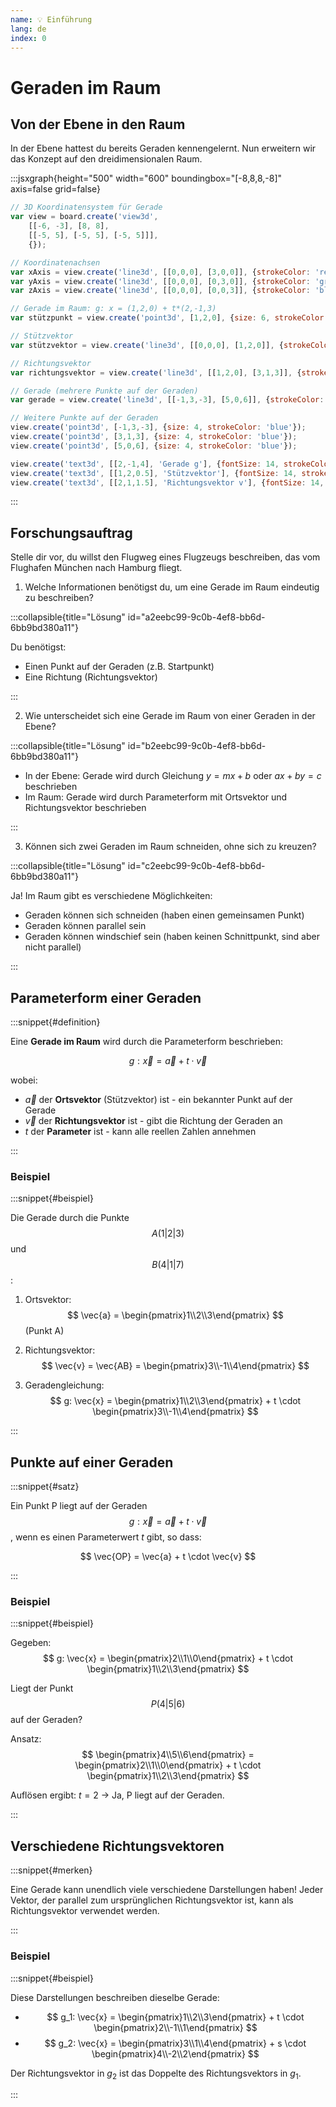 ```yaml
---
name: 💡 Einführung
lang: de
index: 0
---
```


# Geraden im Raum

## Von der Ebene in den Raum

In der Ebene hattest du bereits Geraden kennengelernt. Nun erweitern wir das Konzept auf den dreidimensionalen Raum.

:::jsxgraph{height="500" width="600" boundingbox="[-8,8,8,-8]" axis=false grid=false}

```js
// 3D Koordinatensystem für Gerade
var view = board.create('view3d',
    [[-6, -3], [8, 8],
    [[-5, 5], [-5, 5], [-5, 5]]],
    {});

// Koordinatenachsen
var xAxis = view.create('line3d', [[0,0,0], [3,0,0]], {strokeColor: 'red', strokeWidth: 2});
var yAxis = view.create('line3d', [[0,0,0], [0,3,0]], {strokeColor: 'green', strokeWidth: 2});
var zAxis = view.create('line3d', [[0,0,0], [0,0,3]], {strokeColor: 'blue', strokeWidth: 2});

// Gerade im Raum: g: x = (1,2,0) + t*(2,-1,3)
var stützpunkt = view.create('point3d', [1,2,0], {size: 6, strokeColor: 'red'});

// Stützvektor
var stützvektor = view.create('line3d', [[0,0,0], [1,2,0]], {strokeColor: 'red', strokeWidth: 3, lastArrow: true});

// Richtungsvektor
var richtungsvektor = view.create('line3d', [[1,2,0], [3,1,3]], {strokeColor: 'green', strokeWidth: 3, lastArrow: true});

// Gerade (mehrere Punkte auf der Geraden)
var gerade = view.create('line3d', [[-1,3,-3], [5,0,6]], {strokeColor: 'blue', strokeWidth: 2});

// Weitere Punkte auf der Geraden
view.create('point3d', [-1,3,-3], {size: 4, strokeColor: 'blue'});
view.create('point3d', [3,1,3], {size: 4, strokeColor: 'blue'});
view.create('point3d', [5,0,6], {size: 4, strokeColor: 'blue'});

view.create('text3d', [[2,-1,4], 'Gerade g'], {fontSize: 14, strokeColor: 'blue'});
view.create('text3d', [[1,2,0.5], 'Stützvektor'], {fontSize: 14, strokeColor: 'red'});
view.create('text3d', [[2,1,1.5], 'Richtungsvektor v'], {fontSize: 14, strokeColor: 'green'});
```

:::

## Forschungsauftrag

Stelle dir vor, du willst den Flugweg eines Flugzeugs beschreiben, das vom Flughafen München nach Hamburg fliegt.

1. Welche Informationen benötigst du, um eine Gerade im Raum eindeutig zu beschreiben?

:::collapsible{title="Lösung" id="a2eebc99-9c0b-4ef8-bb6d-6bb9bd380a11"}

Du benötigst:
- Einen Punkt auf der Geraden (z.B. Startpunkt)
- Eine Richtung (Richtungsvektor)

:::

2. Wie unterscheidet sich eine Gerade im Raum von einer Geraden in der Ebene?

:::collapsible{title="Lösung" id="b2eebc99-9c0b-4ef8-bb6d-6bb9bd380a11"}

- In der Ebene: Gerade wird durch Gleichung $y = mx + b$ oder $ax + by = c$ beschrieben
- Im Raum: Gerade wird durch Parameterform mit Ortsvektor und Richtungsvektor beschrieben

:::

3. Können sich zwei Geraden im Raum schneiden, ohne sich zu kreuzen?

:::collapsible{title="Lösung" id="c2eebc99-9c0b-4ef8-bb6d-6bb9bd380a11"}

Ja! Im Raum gibt es verschiedene Möglichkeiten:
- Geraden können sich schneiden (haben einen gemeinsamen Punkt)
- Geraden können parallel sein
- Geraden können windschief sein (haben keinen Schnittpunkt, sind aber nicht parallel)

:::

## Parameterform einer Geraden

:::snippet{#definition}

Eine **Gerade im Raum** wird durch die Parameterform beschrieben:

$$ g: \vec{x} = \vec{a} + t \cdot \vec{v} $$

wobei:
- $\vec{a}$ der **Ortsvektor** (Stützvektor) ist - ein bekannter Punkt auf der Gerade
- $\vec{v}$ der **Richtungsvektor** ist - gibt die Richtung der Geraden an
- $t$ der **Parameter** ist - kann alle reellen Zahlen annehmen

:::

### Beispiel

:::snippet{#beispiel}

Die Gerade durch die Punkte $$ A(1|2|3) $$ und $$ B(4|1|7) $$:

1. Ortsvektor: $$ \vec{a} = \begin{pmatrix}1\\2\\3\end{pmatrix} $$ (Punkt A)

2. Richtungsvektor: $$ \vec{v} = \vec{AB} = \begin{pmatrix}3\\-1\\4\end{pmatrix} $$

3. Geradengleichung: $$ g: \vec{x} = \begin{pmatrix}1\\2\\3\end{pmatrix} + t \cdot \begin{pmatrix}3\\-1\\4\end{pmatrix} $$

:::

## Punkte auf einer Geraden

:::snippet{#satz}

Ein Punkt P liegt auf der Geraden $$ g: \vec{x} = \vec{a} + t \cdot \vec{v} $$, wenn es einen Parameterwert $t$ gibt, so dass:

$$ \vec{OP} = \vec{a} + t \cdot \vec{v} $$

:::

### Beispiel

:::snippet{#beispiel}

Gegeben: $$ g: \vec{x} = \begin{pmatrix}2\\1\\0\end{pmatrix} + t \cdot \begin{pmatrix}1\\2\\3\end{pmatrix} $$

Liegt der Punkt $$ P(4|5|6) $$ auf der Geraden?

Ansatz: $$ \begin{pmatrix}4\\5\\6\end{pmatrix} = \begin{pmatrix}2\\1\\0\end{pmatrix} + t \cdot \begin{pmatrix}1\\2\\3\end{pmatrix} $$

Auflösen ergibt: $t = 2$ → Ja, P liegt auf der Geraden.

:::

## Verschiedene Richtungsvektoren

:::snippet{#merken}

Eine Gerade kann unendlich viele verschiedene Darstellungen haben! Jeder Vektor, der parallel zum ursprünglichen Richtungsvektor ist, kann als Richtungsvektor verwendet werden.

:::

### Beispiel

:::snippet{#beispiel}

Diese Darstellungen beschreiben dieselbe Gerade:
- $$ g_1: \vec{x} = \begin{pmatrix}1\\2\\3\end{pmatrix} + t \cdot \begin{pmatrix}2\\-1\\1\end{pmatrix} $$
- $$ g_2: \vec{x} = \begin{pmatrix}3\\1\\4\end{pmatrix} + s \cdot \begin{pmatrix}4\\-2\\2\end{pmatrix} $$

Der Richtungsvektor in $g_2$ ist das Doppelte des Richtungsvektors in $g_1$.

:::
